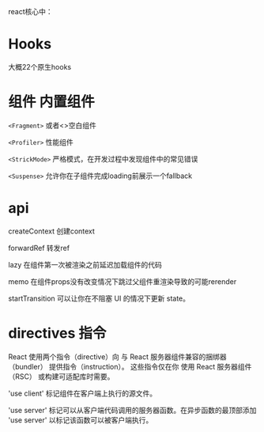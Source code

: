 

react核心中：


# Hooks
大概22个原生hooks

# 组件 内置组件
`<Fragment>` 或者<>空白组件

`<Profiler>` 性能组件

`<StrickMode>` 严格模式，在开发过程中发现组件中的常见错误

`<Suspense>` 允许你在子组件完成loading前展示一个fallback

# api

createContext 创建context

forwardRef 转发ref

lazy 在组件第一次被渲染之前延迟加载组件的代码

memo 在组件props没有改变情况下跳过父组件重渲染导致的可能rerender
 
startTransition 可以让你在不阻塞 UI 的情况下更新 state。

# directives 指令
React 使用两个指令（directive）向 与 React 服务器组件兼容的捆绑器（bundler） 提供指令（instruction）。
这些指令仅在你 使用 React 服务器组件（RSC） 或构建可适配库时需要。

'use client' 标记组件在客户端上执行的源文件。

'use server' 标记可以从客户端代码调用的服务器函数。在异步函数的最顶部添加 'use server' 以标记该函数可以被客户端执行。
